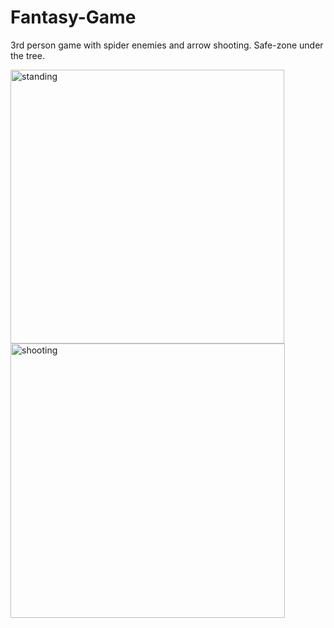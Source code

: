 # Fantasy-Game
3rd person game with spider enemies and arrow shooting. Safe-zone under the tree.

<img width="438" alt="standing" src="https://user-images.githubusercontent.com/26521643/131652316-68f004de-79f3-4751-a9f7-8f9afbd5e6a8.PNG">
<img width="439" alt="shooting" src="https://user-images.githubusercontent.com/26521643/131652322-7c87ea69-79af-47cb-9927-683601660718.PNG">

